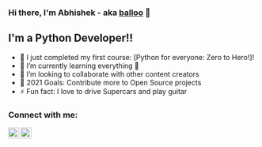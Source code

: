 ### Hi there, I'm Abhishek - aka [balloo] 👋

## I'm a Python Developer!!

- 🔭 I just completed my first course: [Python for everyone: Zero to Hero!]!
- 🌱 I’m currently learning everything 🤣
- 👯 I’m looking to collaborate with other content creators
- 🥅 2021 Goals: Contribute more to Open Source projects
- ⚡ Fun fact: I love to drive Supercars and play guitar

### Connect with me:

[<img align="left" alt="codeSTACKr | LinkedIn" width="22px" src="https://cdn.jsdelivr.net/npm/simple-icons@v3/icons/linkedin.svg" />][linkedin]
[<img align="left" alt="codeSTACKr | Instagram" width="22px" src="https://cdn.jsdelivr.net/npm/simple-icons@v3/icons/instagram.svg" />][instagram]


[balloo]: https://github.com/balluoo
[instagram]: https://www.instagram.com/brainlezzz
[linkedin]: https://www.linkedin.com/in/abhishek-rjk
